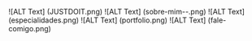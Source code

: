 ![ALT Text] (JUSTDOIT.png)
![ALT Text] (sobre-mim--.png)
![ALT Text] (especialidades.png)
![ALT Text] (portfolio.png)
![ALT Text] (fale-comigo.png)
